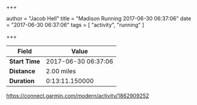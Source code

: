 +++

author = "Jacob Hell"
title = "Madison Running 2017-06-30 06:37:06"
date = "2017-06-30 06:37:06"
tags = [
    "activity", "running"
]

+++

<!--more-->

|Field  |Value  |
|--- | --- |
|**Start Time**|2017-06-30 06:37:06|
|**Distance**|2.00 miles|
|**Duration**|0:13:11.150000|

https://connect.garmin.com/modern/activity/1862909252